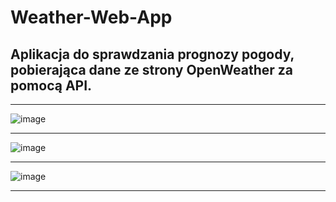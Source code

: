 # Weather-Web-App
## Aplikacja do sprawdzania prognozy pogody, pobierająca dane ze strony OpenWeather za pomocą API.
----------------------------------------------------------

![image](https://github.com/szymek343t/Weather-Web-App/assets/109685036/98410767-3a2f-4c8c-8ade-eb096d62f7eb)

----------------------------------------------------------

![image](https://github.com/szymek343t/Weather-Web-App/assets/109685036/79798431-357a-488e-9f20-a7a1b0f725bf)

----------------------------------------------------------

![image](https://github.com/szymek343t/Weather-Web-App/assets/109685036/39083fd6-158e-40a9-8e2a-45f1af3d57ce)

----------------------------------------------------------
